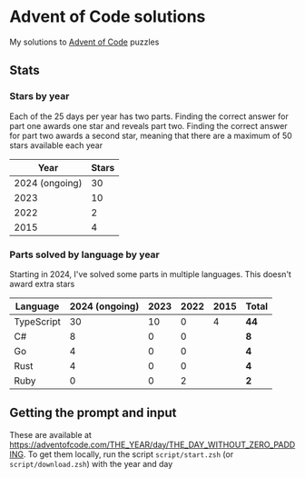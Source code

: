 # Advent of Code solutions

My solutions to [Advent of Code](https://adventofcode.com) puzzles

## Stats

### Stars by year

Each of the 25 days per year has two parts. Finding the correct answer for part
one awards one star and reveals part two. Finding the correct answer for part
two awards a second star, meaning that there are a maximum of 50 stars available
each year

| Year           | Stars |
| -------------- | ----- |
| 2024 (ongoing) | 30    |
| 2023           | 10    |
| 2022           | 2     |
| 2015           | 4     |

### Parts solved by language by year

Starting in 2024, I've solved some parts in multiple languages. This doesn't
award extra stars

| Language   | 2024 (ongoing) | 2023 | 2022 | 2015 | Total  |
| ---------- | -------------- | ---- | ---- | ---- | ------ |
| TypeScript | 30             | 10   | 0    | 4    | **44** |
| C#         | 8              | 0    | 0    |      | **8**  |
| Go         | 4              | 0    | 0    |      | **4**  |
| Rust       | 4              | 0    | 0    |      | **4**  |
| Ruby       | 0              | 0    | 2    |      | **2**  |

## Getting the prompt and input

These are available at
<https://adventofcode.com/THE_YEAR/day/THE_DAY_WITHOUT_ZERO_PADDING>. To get
them locally, run the script `script/start.zsh` (or `script/download.zsh`) with
the year and day
